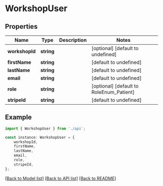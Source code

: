 # WorkshopUser


## Properties

Name | Type | Description | Notes
------------ | ------------- | ------------- | -------------
**workshopId** | **string** |  | [optional] [default to undefined]
**firstName** | **string** |  | [default to undefined]
**lastName** | **string** |  | [default to undefined]
**email** | **string** |  | [default to undefined]
**role** | **string** |  | [optional] [default to RoleEnum_Patient]
**stripeId** | **string** |  | [default to undefined]

## Example

```typescript
import { WorkshopUser } from './api';

const instance: WorkshopUser = {
    workshopId,
    firstName,
    lastName,
    email,
    role,
    stripeId,
};
```

[[Back to Model list]](../README.md#documentation-for-models) [[Back to API list]](../README.md#documentation-for-api-endpoints) [[Back to README]](../README.md)
